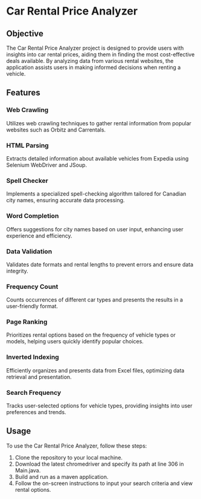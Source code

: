 # Car Rental Price Analyzer

## Objective
The Car Rental Price Analyzer project is designed to provide users with insights into car rental prices, aiding them in finding the most cost-effective deals available. By analyzing data from various rental websites, the application assists users in making informed decisions when renting a vehicle.

## Features
### Web Crawling
Utilizes web crawling techniques to gather rental information from popular websites such as Orbitz and Carrentals.

### HTML Parsing
Extracts detailed information about available vehicles from Expedia using Selenium WebDriver and JSoup.

### Spell Checker
Implements a specialized spell-checking algorithm tailored for Canadian city names, ensuring accurate data processing.

### Word Completion
Offers suggestions for city names based on user input, enhancing user experience and efficiency.

### Data Validation
Validates date formats and rental lengths to prevent errors and ensure data integrity.

### Frequency Count
Counts occurrences of different car types and presents the results in a user-friendly format.

### Page Ranking
Prioritizes rental options based on the frequency of vehicle types or models, helping users quickly identify popular choices.

### Inverted Indexing
Efficiently organizes and presents data from Excel files, optimizing data retrieval and presentation.

### Search Frequency
Tracks user-selected options for vehicle types, providing insights into user preferences and trends.

## Usage
To use the Car Rental Price Analyzer, follow these steps:
1. Clone the repository to your local machine.
2. Download the latest chromedriver and specify its path at line 306 in Main.java.
3. Build and run as a maven application.
4. Follow the on-screen instructions to input your search criteria and view rental options.
